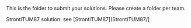 This is the folder to submit your solutions. Please create a folder per team.

StrontiTUM87 solution: see [StrontiTUM87](StrontiTUM87/]